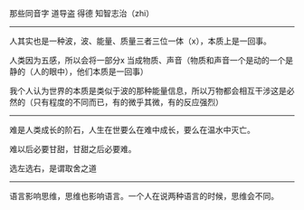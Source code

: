 那些同音字
道导盗
得德
知智志治（zhi）
___
人其实也是一种波，波、能量、质量三者三位一体（x），本质上是一回事。

人类因为五感，所以会将一部分x 当成物质、声音（物质和声音一个是动的一个是静的（人的眼中），他们本质是一回事）

我个人认为世界的本质是类似于波的那种能量信息，所以万物都会相互干涉这是必然的（只有程度的不同而已，有的微乎其微，有的反应强烈）
___
难是人类成长的阶石，人生在世要么在难中成长，要么在温水中灭亡。

  

难以后必要甘甜，甘甜之后必要难。

选左选右，是谓取舍之道
___
语言影响思维，思维也影响语言。一个人在说两种语言的时候，思维会不同。